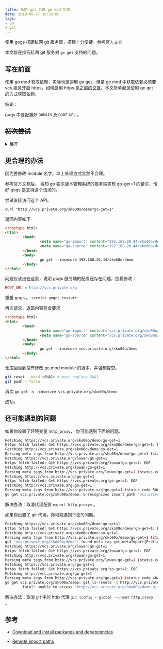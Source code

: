 ```yaml
---
title: 私网 git 仓库 go mod 实践
date: 2019-08-07 10:30:05
tags:
- Go
- git
---
```


使用 gogs 搭建私网 git 服务器，搭建十分便捷，参考[官方文档](https://gogs.io/docs/installation)

本文旨在探究私网 git 服务对 `go get` 支持的问题。

<!--more-->

## 写在前面

使用 go mod 获取依赖，实际也是调用 go get，但是 go mod 中获取依赖必须要 vcs 服务开启 https，如何启用 https 见[之前的文章](https://www.findshank.com/2019/06/26/enable-https-for-private-network/)，本文简单起见使用 go get 的方式获取依赖。

结论：

gogs 中要配置好 `DOMAIN` 及 `ROOT_URL` 。

## ~~初次尝试~~

<details>

<summary>展开</summary>

### 准备实验环境

本地机器 host 里添加一条记录。

> git 服务的实际局域网 IP 为 `192.168.20.44`。

```text
192.168.20.44 vcs.private.org
```

配置 git 服务的域名，在 gogs 配置文件中修改如下行：

```ini
DOMAIN = vcs.private.org
```

重启 gogs 服务。

使用 `sko00o` 用户新建一个仓库，名叫 `demo` 。

上传一个由 go mod 管理的项目。

```sh
mkdir demo && cd demo
go mod init vcs.private.org/sko00o/demo
touch main.go
echo package main > main.go
git init
git add .
git commit -m "initial commit"
git remote add origin gogs@vcs.private.org:sko00o/demo.git
git push -u origin master
```

### clone 测试

直接使用 git clone vcs.private.org/sko00o/demo 仓库拉取成功。

### go get 测试

尝试 go get 拉取 sko00o/demo 仓库。

> 服务未配置 https ，故添上 `-insecure` 参数。

```sh
go get -v -insecure vcs.private.org/sko00o/demo
```

拉取失败，错误提示：

```sh
Parsing meta tags from https://vcs.private.org?go-get=1 (status code 502)
go get vcs.private.org/sko00o/demo: unrecognized import path "vcs.private.org/sko00o/demo" (parse https://vcs.private.org/sko00o/demo?go-get=1: no go-import meta tags
```

再次尝试：

```sh
go get -v -insecure vcs.private.org/sko00o/demo.git
```

拉取失败，错误提示：

```sh
go: vcs.private.org/sko00o/demo.git@v0.0.0-20190624043337-f2473e290d4d: parsing go.mod: unexpected module path "vcs.private.org/sko00o/demo"
```

将 demo 仓库中的 go.mod 改为 `module vcs.private.org/sko00o/demo.git`

再次尝试：

```sh
go get -v -insecure vcs.private.org/sko00o/demo.git
```

成功。

</details>

## 更合理的办法

因为要修改 module 名字，以上处理方式显然不合理。

参考官方文档后， 得知 go 要求版本管理系统的服务端实现 go-get=1 的请求，恰好 gogs 是支持这个请求的。

尝试直接访问这个 API。

`curl "http://vcs.private.org/sko00o/demo?go-get=1"`

返回内容如下

```html
<!doctype html>
<html>
        <head>
                <meta name="go-import" content="192.168.20.44/sko00o/demo git http://192.168.20.44/sko00o/demo.git">
                <meta name="go-source" content="192.168.20.44/sko00o/demo _ http://192.168.20.44/sko00o/demo/src/master{/dir} http://192.168.20.44/sko00o/demo/src/master{/dir}/{file}#L{line}">
        </head>
        <body>
                go get --insecure 192.168.20.44/sko00o/demo
        </body>
</html>
```

问题应该出在这里，说明 gogs 服务端的配置还存在问题，接着修改：

```ini
ROOT_URL = http://vcs.private.org
```

重启 gogs 。 `service gogos restart`

再次请求，返回内容符合要求

```html
<!doctype html>
<html>
        <head>
                <meta name="go-import" content="vcs.private.org/sko00o/demo git http://vcs.private.org/sko00o/demo.git">
                <meta name="go-source" content="vcs.private.org/sko00o/demo _ http://vcs.private.org/sko00o/demo/src/master{/dir} http://vcs.private.org/sko00o/demo/src/master{/dir}/{file}#L{line}">
        </head>
        <body>
                go get --insecure vcs.private.org/sko00o/demo
        </body>
</html>
```

仓库回滚到没有修改 go.mod module 的版本，并强制提交。

```sh
git reset --hard <SHA1> # must replace SHA1
git push --force
```

再次 `go get -v -insecure vcs.private.org/sko00o/demo`

成功。

## 还可能遇到的问题

如果你设置了环境变量 `http_proxy`， 你可能遇到下面的问题。

```sh
Fetching https://vcs.private.org/sko00o/demo?go-get=1
https fetch failed: Get https://vcs.private.org/sko00o/demo?go-get=1: EOF
Fetching http://vcs.private.org/sko00o/demo?go-get=1
Parsing meta tags from http://vcs.private.org/sko00o/demo?go-get=1 (status code 500)
Fetching https://vcs.private.org/lowan?go-get=1
https fetch failed: Get https://vcs.private.org/lowan?go-get=1: EOF
Fetching http://vcs.private.org/lowan?go-get=1
Parsing meta tags from http://vcs.private.org/lowan?go-get=1 (status code 500)
Fetching https://vcs.private.org?go-get=1
https fetch failed: Get https://vcs.private.org?go-get=1: EOF
Fetching http://vcs.private.org?go-get=1
Parsing meta tags from http://vcs.private.org?go-get=1 (status code 500)
go get vcs.private.org/sko00o/demo: unrecognized import path "vcs.private.org/sko00o/demo" (parse http://vcs.private.org/sko00o/demo?go-get=1: no go-import meta tags ())
```

解决办法：取消代理配置 `export http_proxy=` 。

如果你设置了 git 代理，你可能遇到下面的问题。

```sh
Fetching https://vcs.private.org/sko00o/demo?go-get=1
https fetch failed: Get https://vcs.private.org/sko00o/demo?go-get=1: EOF
Fetching http://vcs.private.org/sko00o/demo?go-get=1
Parsing meta tags from http://vcs.private.org/sko00o/demo?go-get=1 (status code 200)
get "vcs.private.org/sko00o/demo": found meta tag get.metaImport{Prefix:"vcs.private.org/sko00o/demo", VCS:"git", RepoRoot:"http://vcs.private.org/sko00o/demo.git"} at http://vcs.private.org/sko00o/demo?go-get=1
Fetching https://vcs.private.org/lowan?go-get=1
https fetch failed: Get https://vcs.private.org/lowan?go-get=1: EOF
Fetching http://vcs.private.org/lowan?go-get=1
Parsing meta tags from http://vcs.private.org/lowan?go-get=1 (status code 200)
Fetching https://vcs.private.org?go-get=1
https fetch failed: Get https://vcs.private.org?go-get=1: EOF
Fetching http://vcs.private.org?go-get=1
Parsing meta tags from http://vcs.private.org?go-get=1 (status code 404)
go get vcs.private.org/sko00o/demo: git ls-remote -q http://vcs.private.org/sko00o/demo.git in /mnt/d/GoDev/pkg/mod/cache/vcs/3172f8a70a0665ea75a1e7fb868f761ef269470c22b6a85cbe78b19c5608fbee: exit status 128:
        fatal: unable to access 'http://vcs.private.org/sko00o/demo.git/': The requested URL returned error: 500
```

解决办法：取消 git 中的 http 代理 `git config --global --unset http.proxy` 。

## 参考

- [Download and install packages and dependencies](https://golang.org/cmd/go/#hdr-Download_and_install_packages_and_dependencies)

- [Remote import paths](https://golang.org/cmd/go/#hdr-Remote_import_paths)

